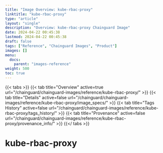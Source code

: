 ```yaml
---
title: "Image Overview: kube-rbac-proxy"
linktitle: "kube-rbac-proxy"
type: "article"
layout: "single"
description: "Overview: kube-rbac-proxy Chainguard Image"
date: 2024-04-22 00:45:38
lastmod: 2024-04-22 00:45:38
draft: false
tags: ["Reference", "Chainguard Images", "Product"]
images: []
menu: 
  docs: 
    parent: "images-reference"
weight: 500
toc: true
---
```


{{< tabs >}}
{{< tab title="Overview" active=true url="/chainguard/chainguard-images/reference/kube-rbac-proxy/" >}}
{{< tab title="Details" active=false url="/chainguard/chainguard-images/reference/kube-rbac-proxy/image_specs/" >}}
{{< tab title="Tags History" active=false url="/chainguard/chainguard-images/reference/kube-rbac-proxy/tags_history/" >}}
{{< tab title="Provenance" active=false url="/chainguard/chainguard-images/reference/kube-rbac-proxy/provenance_info/" >}}
{{</ tabs >}}

# kube-rbac-proxy
